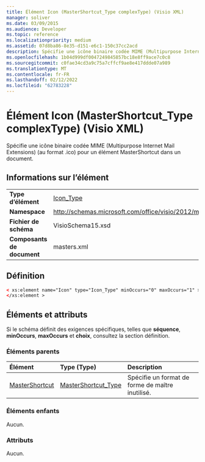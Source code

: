 ```yaml
---
title: Élément Icon (MasterShortcut_Type complexType) (Visio XML)
manager: soliver
ms.date: 03/09/2015
ms.audience: Developer
ms.topic: reference
ms.localizationpriority: medium
ms.assetid: 07d8ba86-8e35-d151-e6c1-150c37cc2acd
description: Spécifie une icône binaire codée MIME (Multipurpose Internet Mail Extensions) (au format .ico) pour un élément MasterShortcut dans un document.
ms.openlocfilehash: 1b04d999df0047249845857bc18e8ff9ace7c0c8
ms.sourcegitcommit: c0fae34cd3a9c75a7cffcf9ae8e417ddde07a989
ms.translationtype: MT
ms.contentlocale: fr-FR
ms.lasthandoff: 02/12/2022
ms.locfileid: "62783228"
---
```

# <a name="icon-element-mastershortcut_type-complextype-visio-xml"></a>Élément Icon (MasterShortcut_Type complexType) (Visio XML)

Spécifie une icône binaire codée MIME (Multipurpose Internet Mail Extensions) (au format .ico) pour un élément MasterShortcut dans un document.
  
## <a name="element-information"></a>Informations sur l’élément

|||
|:-----|:-----|
|**Type d’élément** <br/> |[Icon_Type](icon_type-complextypevisio-xml.md) <br/> |
|**Namespace** <br/> |http://schemas.microsoft.com/office/visio/2012/main  <br/> |
|**Fichier de schéma** <br/> |VisioSchema15.xsd  <br/> |
|**Composants de document** <br/> |masters.xml  <br/> |
   
## <a name="definition"></a>Définition

```XML
< xs:element name="Icon" type="Icon_Type" minOccurs="0" maxOccurs="1" >
</xs:element >
```

## <a name="elements-and-attributes"></a>Éléments et attributs

Si le schéma définit des exigences spécifiques, telles que **séquence**, **minOccurs**, **maxOccurs** et **choix**, consultez la section définition. 
  
### <a name="parent-elements"></a>Éléments parents

|**Élément**|**Type (Type)**|**Description**|
|:-----|:-----|:-----|
|[MasterShortcut](mastershortcut-element-masters_type-complextypevisio-xml.md) <br/> |[MasterShortcut_Type](mastershortcut_type-complextypevisio-xml.md) <br/> |Spécifie un format de forme de maître inutilisé. |
   
### <a name="child-elements"></a>Éléments enfants

Aucun.
  
### <a name="attributes"></a>Attributs

Aucun.
  

